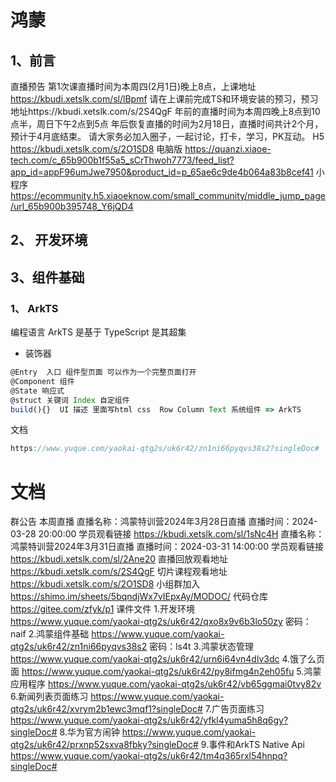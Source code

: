 # 鸿蒙 



## 1、前言

直播预告
第1次课直播时间为本周四(2月1日)晚上8点，上课地址 https://kbudi.xetslk.com/sl/lBpmf
请在上课前完成TS和环境安装的预习，预习地址https://kbudi.xetslk.com/s/2S4QgF
年前的直播时间为本周四晚上8点到10点半，周日下午2点到5点
年后恢复直播的时间为2月18日，直播时间共计2个月，预计于4月底结束。
请大家务必加入圈子，一起讨论，打卡，学习，PK互动。
H5 https://kbudi.xetslk.com/s/2O1SD8
电脑版 https://quanzi.xiaoe-tech.com/c_65b900b1f55a5_sCrThwoh7773/feed_list?app_id=appF96umJwe7950&product_id=p_65ae6c9de4b064a83b8cef41
小程序 https://ecommunity.h5.xiaoeknow.com/small_community/middle_jump_page/url_65b900b395748_Y6jQD4



## 2、 开发环境









## 3、组件基础



### 1、 ArkTS 

编程语言 ArkTS 是基于 TypeScript 是其超集



* 装饰器

```js
@Entry  入口 组件型页面 可以作为一个完整页面打开
@Component 组件
@State 响应式
@struct 关键词 Index 自定组件
build(){}  UI 描述 里面写html css  Row Column Text 系统组件 => ArkTS

```



文档

```js
https://www.yuque.com/yaokai-qtg2s/uk6r42/zn1ni66pyqvs38s2?singleDoc# 《鸿蒙组件基础》 密码：ls4t

```





# 文档

群公告
本周直播
直播名称：鸿蒙特训营2024年3月28日直播
直播时间：2024-03-28 20:00:00
学员观看链接
https://kbudi.xetslk.com/sl/1sNc4H
直播名称：鸿蒙特训营2024年3月31日直播
直播时间：2024-03-31 14:00:00
学员观看链接
https://kbudi.xetslk.com/sl/2Ane20
直播回放观看地址 https://kbudi.xetslk.com/s/2S4QgF
切片课程观看地址 https://kbudi.xetslk.com/s/2O1SD8
小组群加入 https://shimo.im/sheets/5bqndjWx7vIEpxAy/MODOC/ 
代码仓库 https://gitee.com/zfyk/p1
课件文件
1.开发环境 https://www.yuque.com/yaokai-qtg2s/uk6r42/qxo8x9v6b3lo50zy 密码：naif
2.鸿蒙组件基础 https://www.yuque.com/yaokai-qtg2s/uk6r42/zn1ni66pyqvs38s2 密码：ls4t
3.鸿蒙状态管理 https://www.yuque.com/yaokai-qtg2s/uk6r42/urn6i64vn4dlv3dc 
4.饿了么页面 https://www.yuque.com/yaokai-qtg2s/uk6r42/py8ifmg4n2eh05fu
5.鸿蒙应用程序 https://www.yuque.com/yaokai-qtg2s/uk6r42/vb65ggmai0tvy82v
6.新闻列表页面练习 https://www.yuque.com/yaokai-qtg2s/uk6r42/xvrym2b1ewc3mqf1?singleDoc# 
7.广告页面练习 https://www.yuque.com/yaokai-qtg2s/uk6r42/yfkl4yuma5h8q6gy?singleDoc# 
8.华为官方闹钟 https://www.yuque.com/yaokai-qtg2s/uk6r42/prxnp52sxva8fbky?singleDoc#
9.事件和ArkTS Native Api https://www.yuque.com/yaokai-qtg2s/uk6r42/tm4q365rxl54hnpq?singleDoc# 
